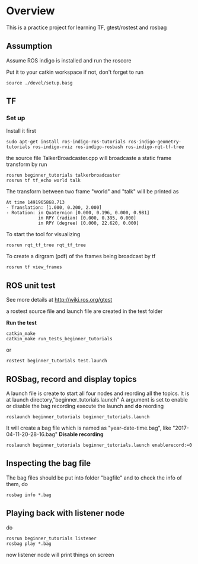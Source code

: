 # Overview

This is a practice project for learning TF, gtest/rostest and rosbag
## Assumption
Assume ROS indigo is installed and run the roscore

Put it to your catkin workspace
if not, don't forget to run 
```
source ./devel/setup.basg
```
## TF
### Set up 
Install it first
```
sudo apt-get install ros-indigo-ros-tutorials ros-indigo-geometry-tutorials ros-indigo-rviz ros-indigo-rosbash ros-indigo-rqt-tf-tree
```
the source file TalkerBroadcaster.cpp will broadcaste a static frame transform by run
```
rosrun beginner_tutorials talkerbroadcaster
rosrun tf tf_echo world talk
```
The transform between two frame "world" and "talk" will be printed as
```
At time 1491965868.713
- Translation: [1.000, 0.200, 2.000]
- Rotation: in Quaternion [0.000, 0.196, 0.000, 0.981]
            in RPY (radian) [0.000, 0.395, 0.000]
            in RPY (degree) [0.000, 22.620, 0.000]
```
To start the tool for visualizing
```
rosrun rqt_tf_tree rqt_tf_tree
```
To create a dirgram (pdf) of the frames being broadcast by tf
```
rosrun tf view_frames
```
## ROS unit test
See more details at http://wiki.ros.org/gtest

a rostest source file and launch file are created in the test folder

**Run the test**
```
catkin_make
catkin_make run_tests_beginner_tutorials
```
or
```
rostest beginner_tutorials test.launch
```
## ROSbag, record and display topics
A launch file is create to start all four nodes and reording all the topics. It is at launch directory,"beginner_tutorials.launch"
A argument is set to enable or disable the bag recording 
execute the launch and **do** reording
```
roslaunch beginner_tutorials beginner_tutorials.launch  
```
It will create a bag file which is named as "year-date-time.bag", like "2017-04-11-20-28-16.bag"
**Disable recording**
```
roslaunch beginner_tutorials beginner_tutorials.launch enablerecord:=0 
```
## Inspecting the bag file
The bag files should be put into folder "bagfile" and to check the info of them, do
```
rosbag info *.bag
```
## Playing back with listener node
do
```
rosrun beginner_tutorials listener
rosbag play *.bag
```
now listener node will print things on screen 

